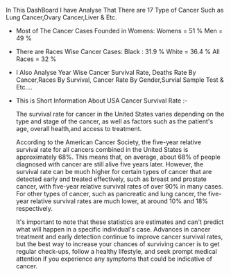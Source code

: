 In This DashBoard I have Analyse That There are 17 Type of Cancer Such as Lung Cancer,Ovary Cancer,Liver & Etc.
* Most of The Cancer Cases Founded in Womens:
   Womens = 51 %
   Men = 49 %
* There are Races Wise Cancer Cases:
   Black : 31.9 %
   White = 36.4 %
   All Races = 32 %
* I Also Analyse Year Wise Cancer Survival Rate,
  Deaths Rate By Cancer,Races By Survival,
  Cancer Rate By Gender,Survial Sample Test & Etc....



* This is Short Information About USA Cancer Survival Rate :-

     The survival rate for cancer in the United States varies depending on the type and stage of the cancer, as well as factors such as 
     the patient's age, overall health,and access to treatment.

     According to the American Cancer Society, the five-year relative survival rate for all cancers combined in the United 
     States is approximately 68%. This means that, on average, about 68% of people diagnosed with cancer are still alive 
     five years later. However, the survival rate can be much higher for certain types of cancer that are detected early and 
     treated effectively, such as breast and prostate cancer, with five-year relative survival rates of over 90% in many cases. 
     For other types of cancer, such as pancreatic and lung cancer, the five-year relative survival rates are much lower, 
     at around 10% and 18% respectively.

    It's important to note that these statistics are estimates and can't predict what will happen in a specific 
    individual's case. Advances in cancer treatment and early detection continue to improve cancer survival rates, 
    but the best way to increase your chances of surviving cancer is to get regular check-ups, follow a healthy lifestyle, 
    and seek prompt medical attention if you experience any symptoms that could be indicative of cancer.

